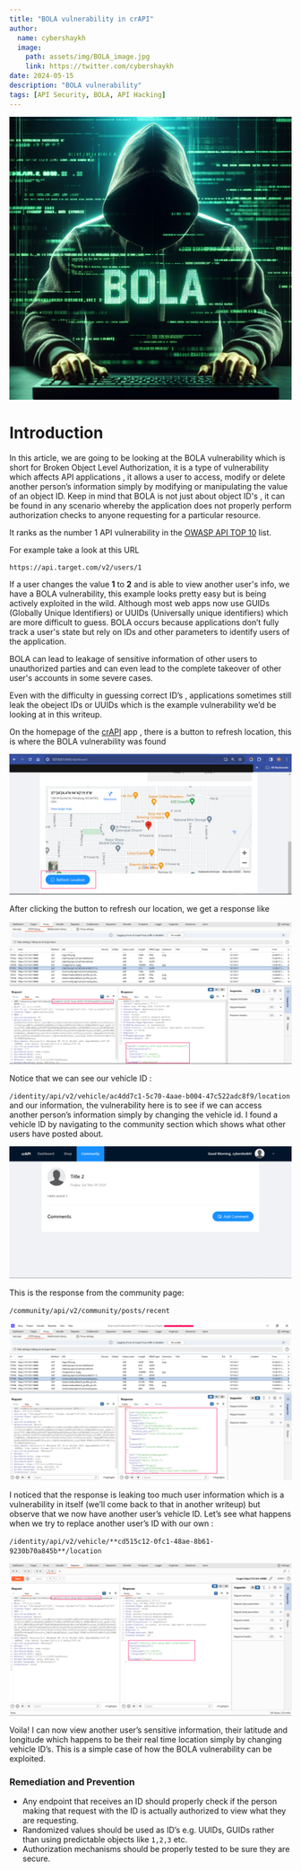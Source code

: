 ```yaml
---
title: "BOLA vulnerability in crAPI"
author:
  name: cybershaykh
  image:
    path: assets/img/BOLA_image.jpg
    link: https://twitter.com/cybershaykh
date: 2024-05-15
description: "BOLA vulnerability"
tags: [API Security, BOLA, API Hacking]
---
```




![BOLA](/assets/img/BOLA_image.jpg)

# Introduction

In this article, we are going to be looking at the BOLA vulnerability which is short for Broken Object Level Authorization, it is a type of vulnerability which affects API applications , it allows a user to access, modify or delete another person’s information simply by modifying or manipulating the value of an object ID. Keep in mind that BOLA is not just about object ID's , it can be found in any scenario whereby the application does not properly perform authorization checks to anyone requesting for a particular resource. 

It ranks as the number 1 API vulnerability in the [OWASP API TOP 10](https://owasp.org/API-Security/editions/2023/en/0xa1-broken-object-level-authorization/) list. 

For example take a look at this URL

```
https://api.target.com/v2/users/1
```

If a user  changes the value **1** to **2** and is able to view another user's info, we have a BOLA vulnerability, this example looks pretty easy but is being actively exploited in the wild. Although most web apps now use GUIDs (Globally Unique Identifiers) or UUIDs (Universally unique identifiers) which are more difficult to guess. BOLA occurs because applications don’t fully track a user's state but rely on IDs and other parameters to identify users of the application. 

BOLA can lead to leakage of sensitive information of other users to unauthorized parties and can even lead to the complete takeover of other user's accounts in some severe cases. 

Even with the difficulty in guessing correct ID’s , applications sometimes still leak the obeject IDs or UUIDs which is the example vulnerability we’d be looking at in this writeup. 

On the homepage of the [crAPI](https://owasp.org/www-project-crapi/) app , there is a button to refresh location, this is where the BOLA vulnerability was found

![refreshlocation- BOLA 1.png](/assets/img/refresh_location.png)

After clicking the button to refresh our location, we get a response like 

![refreshlocation response.png](/assets/img/refresh_location_response.png)

Notice that we can see our vehicle ID : 

 `/identity/api/v2/vehicle/ac4dd7c1-5c70-4aae-b004-47c522adc8f9/location`  and our information, the vulnerability here is to see if we can access another person’s information simply by changing the vehicle id. I found a vehicle ID by navigating to the community section which shows what other users have posted about. 

![communitypage.png](/assets/img/community_page.png)

This is the response from the community page:

`/community/api/v2/community/posts/recent`

![communitypageresponse.png](/assets/img/community_page_response.png)

I noticed that the response is leaking too much user information which is a vulnerability in itself (we’ll come back to that in another writeup) but observe that we now have another user’s vehicle ID. Let’s see what happens when we try to replace another user’s ID with our own :

`/identity/api/v2/vehicle/**cd515c12-0fc1-48ae-8b61-9230b70a845b**/location`

![replacinguserid.png](/assets/img/replacinguserid.png)

Voila! I can now view another user’s sensitive information, their latitude and longitude which happens to be their real time location simply by changing vehicle ID’s. This is a simple case of how the BOLA vulnerability can be exploited. 

### Remediation and Prevention

- Any endpoint that receives an ID should properly check if the person making that request with the ID is actually authorized to view what they are requesting.
- Randomized values should be used as ID’s e.g. UUIDs, GUIDs rather than using predictable objects like `1,2,3` etc.
- Authorization mechanisms should be properly tested to be sure they are secure.

